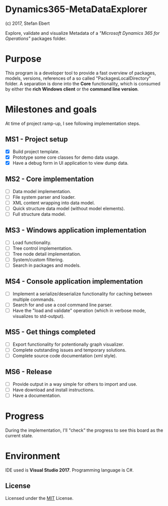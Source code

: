 # Dynamics365-MetaDataExplorer
(c) 2017, Stefan Ebert

Explore, validate and visualize Metadata of a *"Microsoft Dynamics 365 for Operations"* packages folder.

# Purpose
This program is a developer tool to provide a fast overview of packages, models, versions, references of a so called "PackagesLocalDirectory" folder.
A separation is done into the **Core** functionality, which is consumed by either the **rich Windows client** or the **command line version**.

# Milestones and goals
At time of project ramp-up, I see following implementation steps.

## MS1 - Project setup
- [x] Build project template.
- [x] Prototype some core classes for demo data usage.
- [x] Have a debug form in UI application to view dump data.

## MS2 - Core implementation
- [ ] Data model implementation.
- [ ] File system parser and loader.
- [ ] XML content wrapping into data model.
- [ ] Quick structure data model (without model elements).
- [ ] Full structure data model.

## MS3 - Windows application implementation
- [ ] Load functionality.
- [ ] Tree control implementation.
- [ ] Tree node detail implementation.
- [ ] System/custom filtering.
- [ ] Search in packages and models.

## MS4 - Console application implementation
- [ ] Implement a serialize/deserialize functionality for caching between multiple commands.
- [ ] Search for and use a cool command line parser.
- [ ] Have the "load and validate" operation (which in verbose mode, visualizes to std-output).

## MS5 - Get things completed
- [ ] Export functionality for potentionally graph visualizer.
- [ ] Complete outstanding issues and temporary solutions.
- [ ] Complete source code documentation (xml style).

## MS6 - Release
- [ ] Provide output in a way simple for others to import and use.
- [ ] Have download and install instructions.
- [ ] Have a documentation.

# Progress
During the implementation, I'll "check" the progress to see this board as the current state.

# Environment
IDE used is **Visual Studio 2017**.
Programming language is C#.

## License
Licensed under the [MIT](LICENSE) License.
